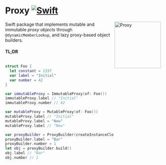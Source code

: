 # Proxy [![Swift](https://img.shields.io/badge/swift-5.1-orange.svg?style=flat)](#)
<img src="https://raw.githubusercontent.com/alexdrone/Proxy/master/Docsogo.png" width=150 alt="Proxy" align=right />

Swift package that implements mutable and immutable *proxy objects* through `@dynamicMemberLookup`, 
and lazy proxy-based object builders.

#### TL;DR

```swift

struct Foo {
  let constant = 1337
  var label = "Initial"
  var number = 42
}

var immutableProxy = ImmutableProxy(of: Foo())
immutableProxy.label // "Initial"
immutableProxy.number // 42

var mutableProxy = MutableProxy(of: Foo())
mutableProxy.label // "Initial"
mutableProxy.label = "New"
mutableProxy.label // "New"

var proxyBuilder = ProxyBuilder(createInstanceClosure: { Foo() })
proxyBuilder.label = "Bar"
proxyBuilder.number = 1
let obj = proxyBuilder.build()
obj.label // "Bar"
obj.number // 1

```
